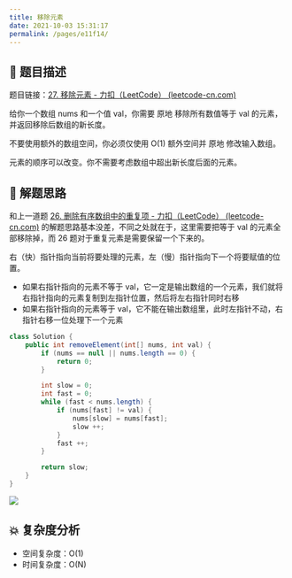 ```yaml
---
title: 移除元素
date: 2021-10-03 15:31:17
permalink: /pages/e11f14/
---
```


## 📃 题目描述

题目链接：[27. 移除元素 - 力扣（LeetCode） (leetcode-cn.com)](https://leetcode-cn.com/problems/remove-element/)

给你一个数组 nums 和一个值 val，你需要 原地 移除所有数值等于 val 的元素，并返回移除后数组的新长度。

不要使用额外的数组空间，你必须仅使用 O(1) 额外空间并 原地 修改输入数组。

元素的顺序可以改变。你不需要考虑数组中超出新长度后面的元素。

## 🔔 解题思路

和上一道题 [26. 删除有序数组中的重复项 - 力扣（LeetCode） (leetcode-cn.com)](https://leetcode-cn.com/problems/remove-duplicates-from-sorted-array/) 的解题思路基本没差，不同之处就在于，这里需要把等于 val 的元素全部移除掉，而 26 题对于重复元素是需要保留一个下来的。

右（快）指针指向当前将要处理的元素，左（慢）指针指向下一个将要赋值的位置。

- 如果右指针指向的元素不等于 val，它一定是输出数组的一个元素，我们就将右指针指向的元素复制到左指针位置，然后将左右指针同时右移
- 如果右指针指向的元素等于 val，它不能在输出数组里，此时左指针不动，右指针右移一位处理下一个元素


```java
class Solution {
    public int removeElement(int[] nums, int val) {
        if (nums == null || nums.length == 0) {
            return 0;
        }

        int slow = 0;
        int fast = 0;
        while (fast < nums.length) {
            if (nums[fast] != val) {
                nums[slow] = nums[fast];
                slow ++;
            }
            fast ++;
        }

        return slow;
    }
}
```

![](https://cs-wiki.oss-cn-shanghai.aliyuncs.com/img/20211003154225.png)

## 💥 复杂度分析

- 空间复杂度：O(1)
- 时间复杂度：O(N)

